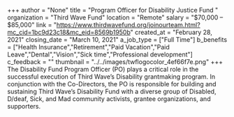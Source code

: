 +++
author = "None"
title = "Program Officer for Disability Justice Fund "
organization = "Third Wave Fund"
location = "Remote"
salary = "$70,000 – $85,000"
link = "https://www.thirdwavefund.org/joinourteam.html?mc_cid=1bc9d23c18&mc_eid=8569b1950b"
created_at = "February 28, 2021"
closing_date = "March 10, 2021"
a_job_type = ["Full Time"]
b_benefits = ["Health Insurance","Retirement","Paid Vacation","Paid Leave","Dental","Vision","Sick time","Professional development"]
c_feedback = ""
thumbnail = "../../images/twflogocolor_4ef66f7e.png"
+++
The Disability Fund Program Officer (PO) plays a critical role in the successful execution of Third Wave’s Disability grantmaking program. In conjunction with the Co-Directors, the PO is responsible for building and sustaining Third Wave’s Disability Fund with a diverse group of Disabled, D/deaf, Sick, and Mad community activists, grantee organizations, and supporters. 
